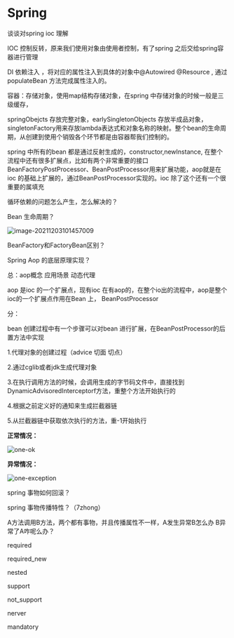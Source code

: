 # Spring

谈谈对spring ioc 理解

IOC 控制反转，原来我们使用对象由使用者控制，有了spring 之后交给spring容器进行管理

DI 依赖注入 ，将对应的属性注入到具体的对象中@Autowired @Resource , 通过populateBean 方法完成属性注入的。

容器：存储对象，使用map结构存储对象，在spring 中存储对象的时候一般是三级缓存，

springObejcts 存放完整对象，earlySingletonObjects 存放半成品对象，singletonFactory用来存放lambda表达式和对象名称的映射。整个bean的生命周期，从创建到使用个销毁各个环节都是由容器帮我们控制的。

spring 中所有的bean 都是通过反射生成的，constructor,newInstance, 在整个流程中还有很多扩展点，比如有两个非常重要的接口BeanFactoryPostProcessor、BeanPostProcessor用来扩展功能，aop就是在ioc 的基础上扩展的，通过BeanPostProcessor实现的。ioc 除了这个还有一个很重要的属填充



循环依赖的问题怎么产生，怎么解决的？





Bean 生命周期？

![image-20211203101457009](C:\Users\EDZ\AppData\Roaming\Typora\typora-user-images\image-20211203101457009.png)



BeanFactory和FactoryBean区别？







Spring Aop 的底层原理实现？

总：aop概念  应用场景 动态代理

aop 是ioc 的一个扩展点，现有ioc 在有aop的，在整个io出的流程中，aop是整个ioc的一个扩展点作用在Bean 上， BeanPostProcessor

分：

bean 创建过程中有一个步骤可以对bean 进行扩展，在BeanPostProcessor的后置方法中实现

1.代理对象的创建过程（advice 切面 切点）

2.通过cglib或者jdk生成代理对象

3.在执行调用方法的时候，会调用生成的字节码文件中，直接找到DynamicAdvisoredInterceptorf方法，重整个方法开始执行的

4.根据之前定义好的通知来生成拦截器链

5.从拦截器链中获取依次执行的方法，重-1开始执行

**正常情况：**

![one-ok](https://img-blog.csdn.net/20160811192425854)



**异常情况：**

![one-exception](https://img-blog.csdn.net/20160811192446479)





spring 事物如何回滚？



spring 事物传播特性？（7zhong）



A方法调用B方法，两个都有事物，并且传播属性不一样，A发生异常B怎么办   B异常了A咋呢么办？



required  

required_new 

nested 

support

not_support

nerver

mandatory
